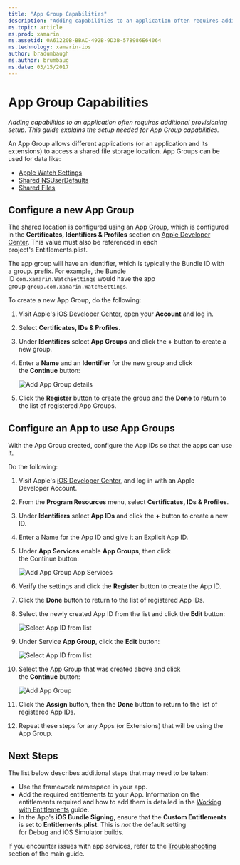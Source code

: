 ```yaml
---
title: "App Group Capabilities"
description: "Adding capabilities to an application often requires additional provisioning setup. This guide explains the setup needed for App Group capabilities."
ms.topic: article
ms.prod: xamarin
ms.assetid: 0A61220B-BBAC-492B-9D3B-578986E64064
ms.technology: xamarin-ios
author: bradumbaugh
ms.author: brumbaug
ms.date: 03/15/2017
---
```


# App Group Capabilities

_Adding capabilities to an application often requires additional provisioning setup. This guide explains the setup needed for App Group capabilities._

An App Group allows different applications (or an application and its extensions) to access a shared file storage location. App Groups can be used for data like:

*	[Apple Watch Settings](~/ios/watchos/app-fundamentals/settings.md)
*	[Shared NSUserDefaults](~/ios/app-fundamentals/user-defaults.md)
*	[Shared Files](~/ios/watchos/app-fundamentals/parent-app.md#files)

## Configure a new App Group

The shared location is configured using an [App Group](https://developer.apple.com/library/content/documentation/Miscellaneous/Reference/EntitlementKeyReference/Chapters/EnablingAppSandbox.html#//apple_ref/doc/uid/TP40011195-CH4-SW19), which is configured in the **Certificates, Identifiers & Profiles** section on [Apple Developer Center](https://developer.apple.com/account/). This value must also be referenced in each project's Entitlements.plist.

The app group will have an identifier, which is typically the Bundle ID with a group. prefix. For example, the Bundle ID `com.xamarin.WatchSettings` would have the app group `group.com.xamarin.WatchSettings`.

To create a new App Group, do the following:

1.	Visit Apple's [iOS Developer Center](https://developer.apple.com/account/), open your **Account** and log in.
2.	Select **Certificates, IDs & Profiles**.
3.	Under **Identifiers** select **App Groups** and click the **+** button to create a new group.
4.	Enter a **Name** and an **Identifier** for the new group and click the **Continue** button: 
   
    ![Add App Group details](app-groups-capabilities-images/image52.png)

5.	Click the **Register** button to create the group and the **Done** to return to the list of registered App Groups.

## Configure an App to use App Groups

With the App Group created, configure the App IDs so that the apps can use it.

Do the following:

1.	Visit Apple's [iOS Developer Center](https://developer.apple.com/account/), and log in with an Apple Developer Account.
2.	From the **Program Resources** menu, select **Certificates, IDs & Profiles**.
3.	Under **Identifiers** select **App IDs** and click the **+** button to create a new ID.
4.	Enter a Name for the App ID and give it an Explicit App ID.
5.	Under **App Services** enable **App Groups**, then click the Continue button:

    ![Add App Group App Services](app-groups-capabilities-images/image53.png)

6.	Verify the settings and click the **Register** button to create the App ID.
7.	Click the **Done** button to return to the list of registered App IDs.
8.	Select the newly created App ID from the list and click the **Edit** button:

    ![Select App ID from list](app-groups-capabilities-images/image54.png)

9.	Under Service **App Group**, click the **Edit** button:

    ![Select App ID from list](app-groups-capabilities-images/image55.png)

10.	Select the App Group that was created above and click the **Continue** button:

    ![Add App Group](app-groups-capabilities-images/image56.png)

11.	Click the **Assign** button, then the **Done** button to return to the list of registered App IDs.
12.	Repeat these steps for any Apps (or Extensions) that will be using the App Group.

## Next Steps
 
The list below describes additional steps that may need to be taken:

* Use the framework namespace in your app.
* Add the required entitlements to your App. Information on the entitlements required and how to add them is detailed in the [Working with Entitlements](~/ios/deploy-test/provisioning/entitlements.md) guide.
* In the App's **iOS Bundle Signing**, ensure that the **Custom Entitlements** is set to **Entitlements.plist**. This is _not_ the default setting for Debug and iOS Simulator builds.

If you encounter issues with app services, refer to the [Troubleshooting](~/ios/deploy-test/provisioning/capabilities/index.md) section of the main guide.